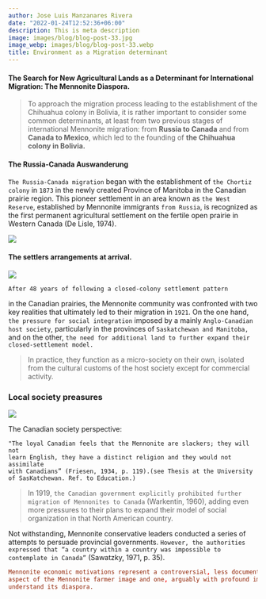 ```yaml
---
author: Jose Luis Manzanares Rivera
date: "2022-01-24T12:52:36+06:00"
description: This is meta description
image: images/blog/blog-post-33.jpg
image_webp: images/blog/blog-post-33.webp
title: Environment as a Migration determinant
---
```


#### The Search for New Agricultural Lands as a Determinant for International Migration: The Mennonite Diaspora.


> To approach the migration process leading to the establishment of the Chihuahua colony
in Bolivia, it is rather important to consider some common determinants, at least from two previous stages of international Mennonite migration: from **Russia to Canada** and from **Canada to Mexico**, which led to the founding of **the Chihuahua colony in Bolivia.**

#### The Russia-Canada Auswanderung


``` The Russia-Canada migration ```
began with the establishment of ```the Chortiz colony``` in ```1873``` in the newly created Province of Manitoba in the Canadian prairie region. This pioneer settlement in an area known as ```the West Reserve```, established by Mennonite immigrants ```from Russia```, is recognized as the first permanent agricultural settlement on the fertile open prairie in Western Canada (De Lisle, 1974).

![](/blog/russia.jpg)

#### The settlers arrangements at arrival.

![](/blog/russia2.jpg)



```
After 48 years of following a closed-colony settlement pattern
```
in the Canadian prairies, the Mennonite community was confronted with two key realities that ultimately led to their
migration in ```1921```. On the one hand, ```the pressure for social integration``` imposed by a mainly
```Anglo-Canadian host society```, particularly in the provinces of ```Saskatchewan and Manitoba,```
and on the other, ```the need for additional land to further expand their closed-settlement model.```

> In practice, they function as a micro-society on their
own, isolated from the cultural customs of the host society except for commercial activity.




### Local society preasures 

![](/blog/Judge_Myers.png)



The Canadian society perspective: 

```
"The loyal Canadian feels that the Mennonite are slackers; they will not 
learn English, they have a distinct religion and they would not assimilate 
with Canadians” (Friesen, 1934, p. 119).(see Thesis at the University of SasKatchewan. Ref. to Education.)
```



>In 1919, ```the Canadian government explicitly prohibited further migration of Mennonites to Canada``` (Warkentin, 1960), adding even more pressures to their plans to expand their
model of social organization in that North American country.

Not withstanding, Mennonite conservative leaders conducted a series of attempts to
persuade provincial governments. ```However, the authorities expressed that “a country within a country was impossible to contemplate in Canada”``` (Sawatzky, 1971, p. 35).

```toml
Mennonite economic motivations represent a controversial, less documented
aspect of the Mennonite farmer image and one, arguably with profound implications to
understand its diaspora.
```
